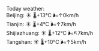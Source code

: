 Today weather:  
Beijing: ☀️ 🌡️+13°C 🌬️↑0km/h  
Tianjin: ☀️ 🌡️+4°C 🌬️↑7km/h  
Shijiazhuang: ☀️ 🌡️+12°C 🌬️↖7km/h  
Tangshan: ☀️ 🌡️+10°C 🌬️↑5km/h  
